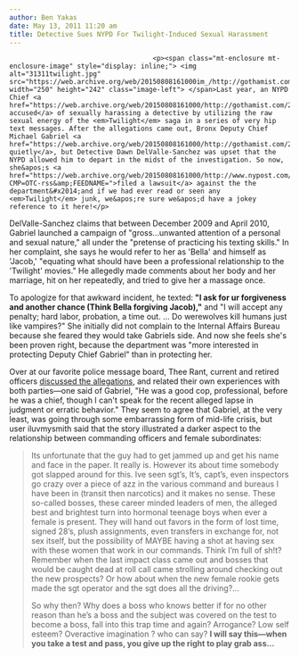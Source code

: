 ```yaml
---
author: Ben Yakas
date: May 13, 2011 11:20 am
title: Detective Sues NYPD For Twilight-Induced Sexual Harassment 
---
```


	
										<p><span class="mt-enclosure mt-enclosure-image" style="display: inline;"> <img alt="31311twilight.jpg" src="https://web.archive.org/web/20150808161000im_/http://gothamist.com/attachments/byakas/31311twilight.jpg" width="250" height="242" class="image-left"> </span>Last year, an NYPD Chief <a href="https://web.archive.org/web/20150808161000/http://gothamist.com/2010/04/18/detective_allegedly_harassed_boss_w.php">was accused</a> of sexually harassing a detective by utilizing the raw sexual energy of the <em>Twilight</em> saga in a series of very hip text messages. After the allegations came out, Bronx Deputy Chief Michael Gabriel <a href="https://web.archive.org/web/20150808161000/http://gothamist.com/2010/06/30/twilight_cop_resigns_under_sexual_h.php">retired quietly</a>, but Detective Dawn DelValle-Sanchez was upset that the NYPD allowed him to depart in the midst of the investigation. So now, she&apos;s <a href="https://web.archive.org/web/20150808161000/http://www.nypost.com/p/news/local/manhattan/policewoman_bares_fangs_vs_twilight_Uy80GBJBDFSgGBBJYdEb1K?CMP=OTC-rss&amp;FEEDNAME=">filed a lawsuit</a> against the the department&#x2014;and if we had ever read or seen any <em>Twilight</em> junk, we&apos;re sure we&apos;d have a jokey reference to it here!</p>

<p>DelValle-Sanchez claims that between December 2009 and April 2010, Gabriel launched a campaign of &quot;gross...unwanted attention of a personal and sexual nature,&quot; all under the &quot;pretense of practicing his texting skills.&quot; In her complaint, she says he would refer to her as &apos;Bella&apos; and himself as &apos;Jacob,&apos; &quot;equating what should have been a professional relationship to the &apos;Twilight&apos; movies.&quot; He allegedly made comments about her body and her marriage, hit on her repeatedly, and tried to give her a massage once. </p>

<p>To apologize for that awkward incident, he texted:<strong> &quot;I ask for ur forgiveness and another chance (Think Bella forgiving Jacob),&quot;</strong> and &quot;I will accept any penalty; hard labor, probation, a time out. ... Do werewolves kill humans just like vampires?&quot; She initially did not complain to the Internal Affairs Bureau because she feared they would take Gabriels side. And now she feels she&apos;s been proven right, because the department was &quot;more interested in protecting Deputy Chief Gabriel&quot; than in protecting her.</p>

<p>Over at our favorite police message board, Thee Rant, current and retired officers <a href="https://web.archive.org/web/20150808161000/http://theerant.yuku.com/topic/30306/Bronx-NYPD-commander-accused--sexually-harassing--detective?page=2">discussed the allegations</a>, and related their own experiences with both parties&#x2014;one said of Gabriel, &quot;He was a good cop, professional, before he was a chief, though I can&apos;t speak for the recent alleged lapse in judgment or erratic behavior.&quot; They seem to agree that Gabriel, at the very least, was going through some embarrassing form of mid-life crisis, but user iluvmysmith said that the story illustrated a darker aspect to the relationship between commanding officers and female subordinates:</p>

<blockquote>Its unfortunate that the guy had to get jammed up and get his name and face in the paper. It really is. However its about time somebody got slapped around for this.  Ive seen sgt&#x2019;s, lt&#x2019;s, capt&#x2019;s, even inspectors go crazy over a piece of azz in the various command and bureaus I have been in (transit then narcotics) and it makes no sense. These so-called bosses, these career minded leaders of men, the alleged best and brightest turn into hormonal teenage boys when ever a female is present.  They will hand out favors in the form of lost time, signed 28&#x2019;s, plush assignments, even transfers in exchange for, not sex itself, but the possibility of MAYBE having a shot at having sex with these women that work in our commands. Think I&#x2019;m full of sh!t? Remember when the last impact class came out and bosses that would be caught dead at roll call came strolling around checking out the new prospects? Or how about when the new female rookie gets made the sgt operator and the sgt does all the driving?...

<p>So why then? Why does a boss who knows better if for no other reason than he&#x2019;s a boss and the subject was covered on the test to become a boss, fall into this trap time and again? Arrogance? Low self esteem? Overactive imagination ? who can say? <strong>I will say this&#x2014;when you take a test and pass, you give up the right to play grab ass&#x2026;</strong></p></blockquote><p></p>					
										
									
				
